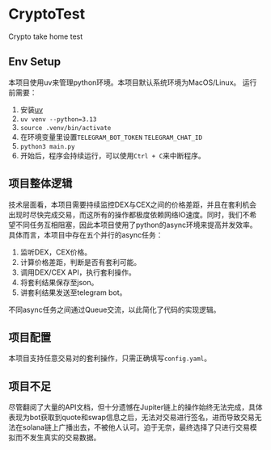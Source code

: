 # CryptoTest
Crypto take home test

## Env Setup
本项目使用uv来管理python环境。本项目默认系统环境为MacOS/Linux。
运行前需要：

1. 安装[uv](https://github.com/astral-sh/uv)
2. `uv venv --python=3.13`
3. `source .venv/bin/activate`
4. 在环境变量里设置`TELEGRAM_BOT_TOKEN` `TELEGRAM_CHAT_ID`
5. `python3 main.py`
6. 开始后，程序会持续运行，可以使用`Ctrl + C`来中断程序。

## 项目整体逻辑
技术层面看，本项目需要持续监控DEX与CEX之间的价格差距，并且在套利机会出现时尽快完成交易，而这所有的操作都极度依赖网络IO速度。同时，我们不希望不同任务互相阻塞，因此本项目使用了python的async环境来提高并发效率。
具体而言，本项目中存在五个并行的async任务：

1. 监听DEX，CEX价格。
2. 计算价格差距，判断是否有套利可能。
3. 调用DEX/CEX API，执行套利操作。
4. 将套利结果保存至json。
5. 讲套利结果发送至telegram bot。

不同async任务之间通过Queue交流，以此简化了代码的实现逻辑。

## 项目配置
本项目支持任意交易对的套利操作，只需正确填写`config.yaml`。

## 项目不足
尽管翻阅了大量的API文档，但十分遗憾在Jupiter链上的操作始终无法完成，具体表现为bot获取到quote和swap信息之后，无法对交易进行签名，进而导致交易无法在solana链上广播出去，不被他人认可。迫于无奈，最终选择了只进行交易模拟而不发生真实的交易数据。